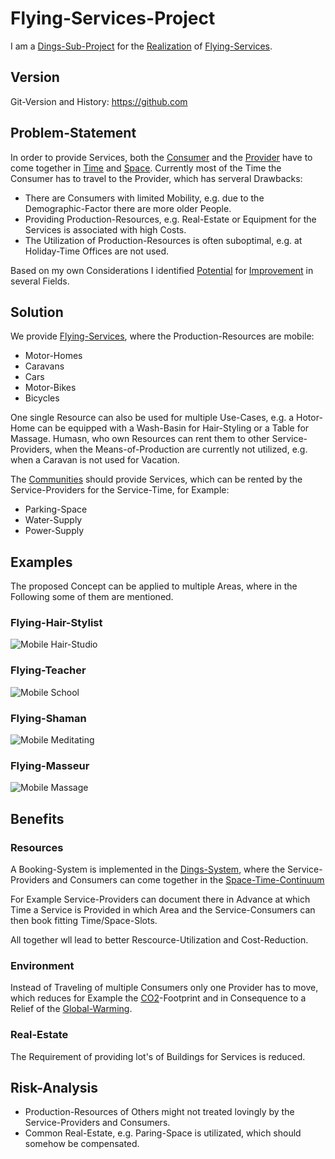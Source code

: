 # Flying-Services-Project <a id="1"/>

I am a [Dings-Sub-Project](300000033.md) for the [Realization](600033.md) of [Flying-Services](404.md).

## Version <a id="900"/>

Git-Version and History: <a href="https://github.com/All-Dings/0/commits/Master/300081001.md">https://github.com</a>

## Problem-Statement <a id="1000"/>

In order to provide Services, both the [Consumer](600076.md) and the [Provider](600086.md) have to come together in [Time](10000024.md) and [Space](10000050.md). Currently most of the Time the Consumer has to travel to the Provider, which has serveral Drawbacks:

- There are Consumers with limited Mobility, e.g. due to the Demographic-Factor there are more older People.
- Providing Production-Resources, e.g. Real-Estate or Equipment for the Services is associated with high Costs.
- The Utilization of Production-Resources is often suboptimal, e.g. at Holiday-Time Offices are not used.

Based on my own Considerations I identified [Potential](60128.md) for [Improvement](60135.md) in several Fields.

## Solution <a id="2000"/>

We provide [Flying-Services](404.md), where the Production-Resources are mobile:

- Motor-Homes
- Caravans
- Cars
- Motor-Bikes
- Bicycles

One single Resource can also be used for multiple Use-Cases, e.g. a Hotor-Home can be equipped with a Wash-Basin for Hair-Styling or a Table for Massage. Humasn, who own Resources can rent them to other Service-Providers, when the Means-of-Production are currently not utilized, e.g. when a Caravan is not used for Vacation.

The [Communities](140000034.md) should provide Services, which can be rented by the Service-Providers for the Service-Time, for Example:

- Parking-Space
- Water-Supply
- Power-Supply

## Examples <a id="3000"/>

The proposed Concept can be applied to multiple Areas, where in the Following some of them are mentioned.

### Flying-Hair-Stylist <a id="3010"/>

![Mobile Hair-Studio](400000243.jpg)

### Flying-Teacher <a id="3020"/>

![Mobile School](400000242.jpg)

### Flying-Shaman <a id="3030"/>

![Mobile Meditating](400000245.jpg)

### Flying-Masseur <a id="3040"/>

![Mobile Massage](400000244.jpg)

## Benefits <a id="4000"/>

### Resources <a id="4010"/>

A Booking-System is implemented in the [Dings-System](300000007.md), where the Service-Providers and Consumers can come together in the [Space-Time-Continuum](10000027.md)

For Example Service-Providers can document there in Advance at which Time a Service is Provided in which Area and the Service-Consumers can then book fitting Time/Space-Slots.

All together wll lead to better Rescource-Utilization and Cost-Reduction.

### Environment <a id="4030"/>

Instead of Traveling of multiple Consumers only one Provider has to move, which reduces for Example the [CO2](10100008.md)-Footprint and in Consequence to a Relief of the [Global-Warming](290000002.md).

### Real-Estate <a id="4040"/>

The Requirement of providing lot's of Buildings for Services is reduced.

## Risk-Analysis <a id="2000"/>

- Production-Resources of Others might not treated lovingly by the Service-Providers and Consumers.
- Common Real-Estate, e.g. Paring-Space is utilizated, which should somehow be compensated.

